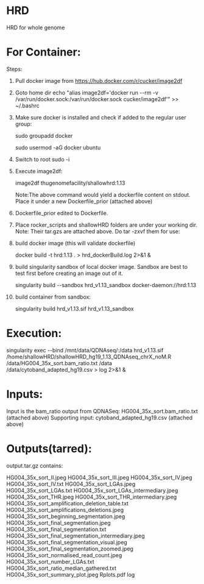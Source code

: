 # HRD
HRD for whole genome
# For Container:
Steps:
1) Pull docker image from https://hub.docker.com/r/cucker/image2df

2) Goto home dir
     echo "alias image2df='docker run --rm -v /var/run/docker.sock:/var/run/docker.sock cucker/image2df'" >> ~/.bashrc

3) Make sure docker is installed and check if added to the regular user group:

     sudo groupadd docker

     sudo usermod -aG docker ubuntu


4)   Switch to root
     sudo -i

5)   Execute image2df:
     
     image2df thugenomefacility/shallowhrd:1.13
     
     Note:The above command would yield a dockerfile content on stdout. Place it under a new Dockerfile_prior (attached above)


6)   Dockerfile_prior edited to Dockerfile.

7)   Place rocker_scripts and shallowHRD folders are under your working dir. Note: Their tar.gzs are attached above. Do tar -zxvf them for use:

8)   build docker image (this will validate dockerfile)

     docker build -t hrd:1.13 . > hrd_dockerBuild.log 2>&1 &

9)   build singularity sandbox of local docker image. Sandbox are best to test first before creating an image out of it.

     singularity build --sandbox hrd_v1.13_sandbox docker-daemon://hrd:1.13

10)  build container from sandbox:
     
     singularity build hrd_v1.13.sif hrd_v1.13_sandbox

# Execution:
singularity exec --bind /mnt/data/QDNAseq/:/data hrd_v1.13.sif /home/shallowHRD/shallowHRD_hg19_1.13_QDNAseq_chrX_noM.R           /data/HG004_35x_sort.bam_ratio.txt /data /data/cytoband_adapted_hg19.csv  > log 2>&1 &

# Inputs:
Input is the bam_ratio output from QDNASeq: HG004_35x_sort.bam_ratio.txt (attached above)
Supporting input: cytoband_adapted_hg19.csv (attached above)

# Outputs(tarred):
output.tar.gz contains:

HG004_35x_sort_II.jpeg
HG004_35x_sort_III.jpeg
HG004_35x_sort_IV.jpeg
HG004_35x_sort_IV.txt
HG004_35x_sort_LGAs.jpeg
HG004_35x_sort_LGAs.txt
HG004_35x_sort_LGAs_intermediary.jpeg
HG004_35x_sort_THR.jpeg
HG004_35x_sort_THR_intermediary.jpeg
HG004_35x_sort_amplification_deletion_table.txt
HG004_35x_sort_amplifications_deletions.jpeg
HG004_35x_sort_beginning_segmentation.jpeg
HG004_35x_sort_final_segmentation.jpeg
HG004_35x_sort_final_segmentation.txt
HG004_35x_sort_final_segmentation_intermediary.jpeg
HG004_35x_sort_final_segmentation_visual.jpeg
HG004_35x_sort_final_segmentation_zoomed.jpeg
HG004_35x_sort_normalised_read_count.jpeg
HG004_35x_sort_number_LGAs.txt
HG004_35x_sort_ratio_median_gathered.txt
HG004_35x_sort_summary_plot.jpeg
Rplots.pdf
log









